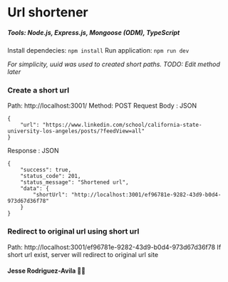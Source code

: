 # Url shortener
##### Tools: Node.js, Express.js, Mongoose (ODM), TypeScript

Install dependecies: `npm install`
Run application: `npm run dev`

*For simplicity, uuid was used to created short paths. TODO: Edit method later*

### Create a short url
Path: http://localhost:3001/
Method: POST
Request Body : JSON
```
{
    "url": "https://www.linkedin.com/school/california-state-university-los-angeles/posts/?feedView=all"
}
```
Response : JSON
```
{
    "success": true,
    "status_code": 201,
    "status_message": "Shortened url",
    "data": {
        "shortUrl": "http://localhost:3001/ef96781e-9282-43d9-b0d4-973d67d36f78"
    }
}
```

### Redirect to original url using short url
Path: http://localhost:3001/ef96781e-9282-43d9-b0d4-973d67d36f78
If short url exist, server will redirect to original url site


#### Jesse Rodriguez-Avila 👋🏽